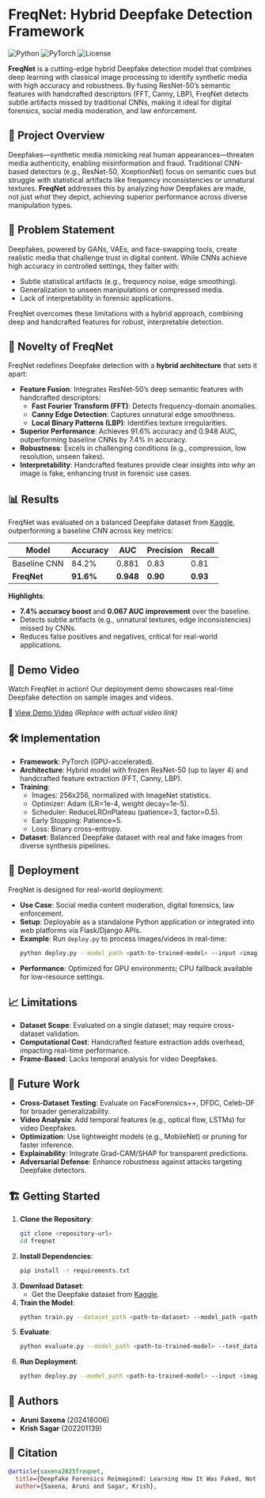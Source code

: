 # FreqNet: Hybrid Deepfake Detection Framework

![Python](https://img.shields.io/badge/Python-3.8+-blue.svg) ![PyTorch](https://img.shields.io/badge/PyTorch-2.0+-red.svg) ![License](https://img.shields.io/badge/License-MIT-green.svg)

**FreqNet** is a cutting-edge hybrid Deepfake detection model that combines deep learning with classical image processing to identify synthetic media with high accuracy and robustness. By fusing ResNet-50’s semantic features with handcrafted descriptors (FFT, Canny, LBP), FreqNet detects subtle artifacts missed by traditional CNNs, making it ideal for digital forensics, social media moderation, and law enforcement.

## 🚀 Project Overview

Deepfakes—synthetic media mimicking real human appearances—threaten media authenticity, enabling misinformation and fraud. Traditional CNN-based detectors (e.g., ResNet-50, XceptionNet) focus on semantic cues but struggle with statistical artifacts like frequency inconsistencies or unnatural textures. **FreqNet** addresses this by analyzing *how* Deepfakes are made, not just *what* they depict, achieving superior performance across diverse manipulation types.

## 🎯 Problem Statement

Deepfakes, powered by GANs, VAEs, and face-swapping tools, create realistic media that challenge trust in digital content. While CNNs achieve high accuracy in controlled settings, they falter with:
- Subtle statistical artifacts (e.g., frequency noise, edge smoothing).
- Generalization to unseen manipulations or compressed media.
- Lack of interpretability in forensic applications.

FreqNet overcomes these limitations with a hybrid approach, combining deep and handcrafted features for robust, interpretable detection.

## 🌟 Novelty of FreqNet

FreqNet redefines Deepfake detection with a **hybrid architecture** that sets it apart:
- **Feature Fusion**: Integrates ResNet-50’s deep semantic features with handcrafted descriptors:
  - **Fast Fourier Transform (FFT)**: Detects frequency-domain anomalies.
  - **Canny Edge Detection**: Captures unnatural edge smoothness.
  - **Local Binary Patterns (LBP)**: Identifies texture irregularities.
- **Superior Performance**: Achieves 91.6% accuracy and 0.948 AUC, outperforming baseline CNNs by 7.4% in accuracy.
- **Robustness**: Excels in challenging conditions (e.g., compression, low resolution, unseen fakes).
- **Interpretability**: Handcrafted features provide clear insights into *why* an image is fake, enhancing trust in forensic use cases.

## 📊 Results

FreqNet was evaluated on a balanced Deepfake dataset from [Kaggle](https://www.kaggle.com/datasets/manj11karki/deapraka-and-real-images), outperforming a baseline CNN across key metrics:

| Model           | Accuracy | AUC   | Precision | Recall |
|-----------------|----------|-------|-----------|--------|
| Baseline CNN     | 84.2%    | 0.881 | 0.83      | 0.81   |
| **FreqNet**     | **91.6%** | **0.948** | **0.90** | **0.93** |

**Highlights**:
- **7.4% accuracy boost** and **0.067 AUC improvement** over the baseline.
- Detects subtle artifacts (e.g., unnatural textures, edge inconsistencies) missed by CNNs.
- Reduces false positives and negatives, critical for real-world applications.

## 🎥 Demo Video

Watch FreqNet in action! Our deployment demo showcases real-time Deepfake detection on sample images and videos.

🔗 [View Demo Video](https://example.com/freqnet-demo-video) *(Replace with actual video link)*

## 🛠️ Implementation

- **Framework**: PyTorch (GPU-accelerated).
- **Architecture**: Hybrid model with frozen ResNet-50 (up to layer 4) and handcrafted feature extraction (FFT, Canny, LBP).
- **Training**:
  - Images: 256x256, normalized with ImageNet statistics.
  - Optimizer: Adam (LR=1e-4, weight decay=1e-5).
  - Scheduler: ReduceLROnPlateau (patience=3, factor=0.5).
  - Early Stopping: Patience=5.
  - Loss: Binary cross-entropy.
- **Dataset**: Balanced Deepfake dataset with real and fake images from diverse synthesis pipelines.

## 🚀 Deployment

FreqNet is designed for real-world deployment:
- **Use Case**: Social media content moderation, digital forensics, law enforcement.
- **Setup**: Deployable as a standalone Python application or integrated into web platforms via Flask/Django APIs.
- **Example**: Run `deploy.py` to process images/videos in real-time:
  ```bash
  python deploy.py --model_path <path-to-trained-model> --input <image-or-video-path>
  ```
- **Performance**: Optimized for GPU environments; CPU fallback available for low-resource settings.

## 📈 Limitations

- **Dataset Scope**: Evaluated on a single dataset; may require cross-dataset validation.
- **Computational Cost**: Handcrafted feature extraction adds overhead, impacting real-time performance.
- **Frame-Based**: Lacks temporal analysis for video Deepfakes.

## 🔮 Future Work

- **Cross-Dataset Testing**: Evaluate on FaceForensics++, DFDC, Celeb-DF for broader generalizability.
- **Video Analysis**: Add temporal features (e.g., optical flow, LSTMs) for video Deepfakes.
- **Optimization**: Use lightweight models (e.g., MobileNet) or pruning for faster inference.
- **Explainability**: Integrate Grad-CAM/SHAP for transparent predictions.
- **Adversarial Defense**: Enhance robustness against attacks targeting Deepfake detectors.

## 🏗️ Getting Started

1. **Clone the Repository**:
   ```bash
   git clone <repository-url>
   cd freqnet
   ```
2. **Install Dependencies**:
   ```bash
   pip install -r requirements.txt
   ```
3. **Download Dataset**:
   - Get the Deepfake dataset from [Kaggle](https://www.kaggle.com/datasets/manj11karki/deapraka-and-real-images).
4. **Train the Model**:
   ```bash
   python train.py --dataset_path <path-to-dataset> --model_path <path-to-save-model>
   ```
5. **Evaluate**:
   ```bash
   python evaluate.py --model_path <path-to-trained-model> --test_data <path-to-test-data>
   ```
6. **Run Deployment**:
   ```bash
   python deploy.py --model_path <path-to-trained-model> --input <image-or-video-path>
   ```

## 👥 Authors

- **Aruni Saxena** (202418006)
- **Krish Sagar** (202201139)

## 📜 Citation

```bibtex
@article{saxena2025freqnet,
  title={Deepfake Forensics Reimagined: Learning How It Was Faked, Not Just What Is Fake},
  author={Saxena, Aruni and Sagar, Krish},
